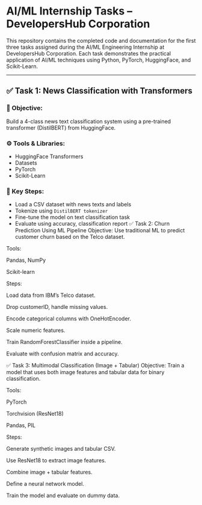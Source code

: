 # AI/ML Internship Tasks – DevelopersHub Corporation

This repository contains the completed code and documentation for the first three tasks assigned during the AI/ML Engineering Internship at DevelopersHub Corporation. Each task demonstrates the practical application of AI/ML techniques using Python, PyTorch, HuggingFace, and Scikit-Learn.

---

## ✅ Task 1: News Classification with Transformers

### 📌 Objective:
Build a 4-class news text classification system using a pre-trained transformer (DistilBERT) from HuggingFace.

### ⚙️ Tools & Libraries:
- HuggingFace Transformers
- Datasets
- PyTorch
- Scikit-Learn

### 🧪 Key Steps:
- Load a CSV dataset with news texts and labels
- Tokenize using `DistilBERT tokenizer`
- Fine-tune the model on text classification task
- Evaluate using accuracy, classification report
✅ Task 2: Churn Prediction Using ML Pipeline
Objective:
Use traditional ML to predict customer churn based on the Telco dataset.

Tools:

Pandas, NumPy

Scikit-learn

Steps:

Load data from IBM’s Telco dataset.

Drop customerID, handle missing values.

Encode categorical columns with OneHotEncoder.

Scale numeric features.

Train RandomForestClassifier inside a pipeline.

Evaluate with confusion matrix and accuracy.

✅ Task 3: Multimodal Classification (Image + Tabular)
Objective:
Train a model that uses both image features and tabular data for binary classification.

Tools:

PyTorch

Torchvision (ResNet18)

Pandas, PIL

Steps:

Generate synthetic images and tabular CSV.

Use ResNet18 to extract image features.

Combine image + tabular features.

Define a neural network model.

Train the model and evaluate on dummy data.
